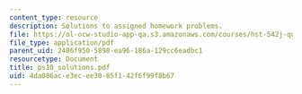 ```yaml
---
content_type: resource
description: Solutions to assigned homework problems.
file: https://ol-ocw-studio-app-qa.s3.amazonaws.com/courses/hst-542j-quantitative-physiology-organ-transport-systems-spring-2004/4da086ace3ecee3085f142f6f99f8b67_ps10_solutions.pdf
file_type: application/pdf
parent_uid: 2486f950-5898-ea96-186a-129cc6eadbc1
resourcetype: Document
title: ps10_solutions.pdf
uid: 4da086ac-e3ec-ee30-85f1-42f6f99f8b67
---
```

